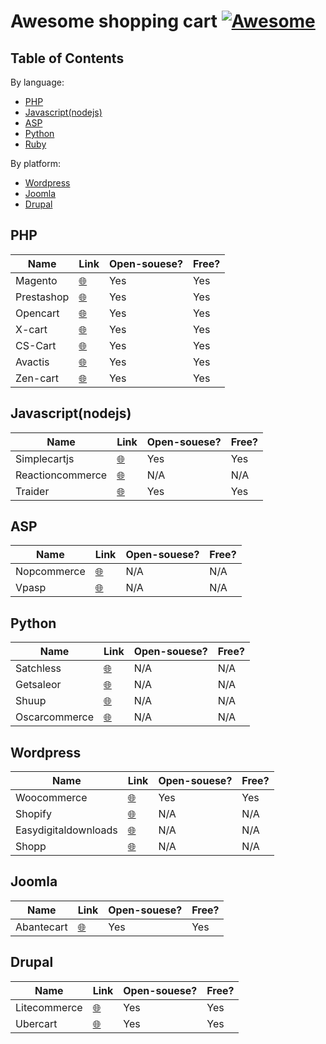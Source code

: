 # Awesome shopping cart [![Awesome](https://cdn.rawgit.com/sindresorhus/awesome/d7305f38d29fed78fa85652e3a63e154dd8e8829/media/badge.svg)](https://github.com/sindresorhus/awesome)

## Table of Contents

By language:
+ [PHP](#PHP)
+ [Javascript(nodejs)](#Javascript(nodejs))
+ [ASP](#ASP)
+ [Python](#Python)
+ [Ruby](#ruby)

By platform:
+ [Wordpress](#Wordpress)
+ [Joomla](#Joomla)
+ [Drupal](#Drupal)

 <a name="PHP"></a>
## PHP

|    Name        | Link         | Open-souese? | Free?|
| ------------- |-------------|-------------|-------------|
| Magento      | [🌐](https://magento.com/) | Yes | Yes|
| Prestashop |[🌐](https://www.prestashop.com/en) | Yes | Yes|
| Opencart |[🌐](https://www.opencart.com/) | Yes | Yes|
| X-cart|[🌐](https://www.x-cart.com/)|Yes | Yes|
| CS-Cart | [🌐](https://www.cs-cart.com) |Yes | Yes |
| Avactis | [🌐](https://www.avactis.com/) |Yes | Yes |
| Zen-cart | [🌐](https://www.zen-cart.com/) |Yes | Yes |

 <a name="Javascript(nodejs)"></a>
## Javascript(nodejs)
|    Name        | Link         | Open-souese? | Free?|
| ------------- |-------------|-------------|-------------|
| Simplecartjs      | [🌐](http://simplecartjs.org/) | Yes | Yes|
| Reactioncommerce      | [🌐](https://reactioncommerce.com/) | N/A | N/A|
| Traider      | [🌐](http://traider.io/) | Yes | Yes |

 <a name="ASP"></a>
## ASP
|    Name        | Link         | Open-souese? | Free?|
| ------------- |-------------|-------------|-------------|
| Nopcommerce      | [🌐](https://www.nopcommerce.com/) | N/A | N/A |
| Vpasp      | [🌐](https://www.vpasp.com/) | N/A | N/A |

 <a name="Python"></a>
## Python
|    Name        | Link         | Open-souese? | Free?|
| ------------- |-------------|-------------|-------------|
| Satchless      | [🌐](http://satchless.com/) | N/A | N/A |
| Getsaleor      | [🌐](http://getsaleor.com/) | N/A | N/A |
| Shuup      | [🌐](https://www.shuup.com/en/) | N/A | N/A |
| Oscarcommerce      | [🌐](http://oscarcommerce.com/) | N/A | N/A |

 <a name="Wordpress"></a>
## Wordpress
|    Name        | Link         | Open-souese? | Free?|
| ------------- |-------------|-------------|-------------|
| Woocommerce      | [🌐](https://woocommerce.com/) | Yes | Yes|
| Shopify      | [🌐](https://www.shopify.com/) | N/A | N/A |
| Easydigitaldownloads | [🌐](https://easydigitaldownloads.com/) | N/A | N/A |
| Shopp      | [🌐](https://shopplugin.net/) | N/A | N/A |

 <a name="Joomla"></a>
## Joomla
|    Name        | Link         | Open-souese? | Free?|
| ------------- |-------------|-------------|-------------|
| Abantecart      | [🌐](http://www.abantecart.com/) | Yes | Yes|

 <a name="Drupal"></a>
## Drupal
|    Name        | Link         | Open-souese? | Free?|
| ------------- |-------------|-------------|-------------|
| Litecommerce      | [🌐](http://www.litecommerce.com/) | Yes | Yes|
| Ubercart      | [🌐](http://www.ubercart.org/) | Yes | Yes|

